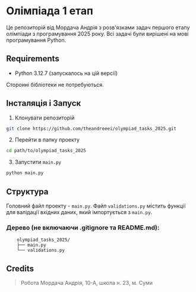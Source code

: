 # Олімпіада 1 етап
Це репозиторій від Мордача Андрія з розв'язками задач першого етапу олімпіади з програмування 2025 року. Всі задачі були вирішені на мові програмування Python.

## Requirements
- Python 3.12.7 (запускалось на цій версії)

 Сторонні бібліотеки не потребуються.

## Інсталяція і Запуск

1. Клонувати репозиторій
```bash
git clone https://github.com/theandreeei/olympiad_tasks_2025.git
```

2. Перейти в папку проекту
```bash
cd path/to/olympiad_tasks_2025
```

3. Запустити `main.py`
```bash
python main.py
```

## Структура

Головний файл проекту - `main.py`. Файл `validations.py` містить функції для валідації вхідних даних, який імпортується з `main.py`.

### Дерево (не включаючи .gitignore та README.md):
```
    olympiad_tasks_2025/
    ├── main.py
    └── validations.py
```


## Credits

> Робота Мордача Андрія, 10-А, школа н. 23, м. Суми

